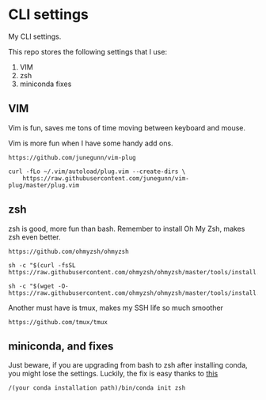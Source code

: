 # CLI settings
My CLI settings.

This repo stores the following settings that I use:
1. VIM
2. zsh
3. miniconda fixes

## VIM
Vim is fun, saves me tons of time moving between keyboard and mouse.

Vim is more fun when I have some handy add ons.

```
https://github.com/junegunn/vim-plug

curl -fLo ~/.vim/autoload/plug.vim --create-dirs \
    https://raw.githubusercontent.com/junegunn/vim-plug/master/plug.vim
```

## zsh
zsh is good, more fun than bash. Remember to install Oh My Zsh, makes zsh even better.

```
https://github.com/ohmyzsh/ohmyzsh

sh -c "$(curl -fsSL https://raw.githubusercontent.com/ohmyzsh/ohmyzsh/master/tools/install.sh)"

sh -c "$(wget -O- https://raw.githubusercontent.com/ohmyzsh/ohmyzsh/master/tools/install.sh)"
```

Another must have is tmux, makes my SSH life so much smoother

```
https://github.com/tmux/tmux
```

## miniconda, and fixes

Just beware, if you are upgrading from bash to zsh after installing conda, you might lose the settings.
Luckily, the fix is easy thanks to [this](https://stackoverflow.com/questions/40370467/anaconda-not-found-in-zsh)

```
/(your conda installation path)/bin/conda init zsh
```


